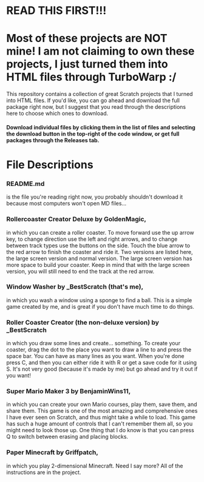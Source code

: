 # READ THIS FIRST!!!
# Most of these projects are NOT mine! I am not claiming to own these projects, I just turned them into HTML files through TurboWarp :/
</p>This repository contains a collection of great Scratch projects that I turned into HTML files. If you'd like, you can go ahead and download the full package right now, but I suggest that you read through the descriptions here to choose which ones to download.</p>
<h4>Download individual files by clicking them in the list of files and selecting the download button in the top-right of the code window, or get full packages through the Releases tab.</h4>
<h1>File Descriptions</h1>
<p><h3>README.md</h3>is the file you're reading right now, you probably shouldn't download it because most computers won't open MD files...</p>
<p><h3>Rollercoaster Creator Deluxe by GoldenMagic,</h3> in which you can create a roller coaster. To move forward use the up arrow key, to change direction use the left and right arrows, and to change between track types use the buttons on the side. Touch the blue arrow to the red arrow to finish the coaster and ride it. Two versions are listed here, the large screen version and normal version. The large screen version has more space to build your coaster. Keep in mind that with the large screen version, you will still need to end the track at the red arrow.</p>
<p><h3>Window Washer by _BestScratch (that's me),</h3>in which you wash a window using a sponge to find a ball. This is a simple game created by me, and is great if you don't have much time to do things.</p>
<p><h3>Roller Coaster Creator (the non-deluxe version) by _BestScratch</h3>in which you draw some lines and create... something. To create your coaster, drag the dot to the place you want to draw a line to and press the space bar. You can have as many lines as you want. When you're done press C, and then you can either ride it with R or get a save code for it using S. It's not very good (because it's made by me) but go ahead and try it out if you want!
<p><h3>Super Mario Maker 3 by BenjaminWins11,</h3>in which you can create your own Mario courses, play them, save them, and share them. This game is one of the most amazing and comprehensive ones I have ever seen on Scratch, and thus might take a while to load. This game has such a huge amount of controls that I can't remember them all, so you might need to look those up. One thing that I do know is that you can press Q to switch between erasing and placing blocks.</p>
<p><h3>Paper Minecraft by Griffpatch,</h3>in which you play 2-dimensional Minecraft. Need I say more? All of the instructions are in the project.</p>
